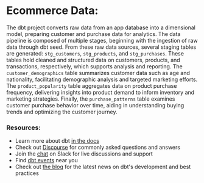 # Ecommerce Data:

The dbt project converts raw data from an app database into a dimensional model, preparing customer and purchase data for analytics. 
The data pipeline is composed of multiple stages, beginning with the ingestion of raw data through dbt seed.
From these raw data sources, several staging tables are generated: `stg_customers`, `stg_products`, and `stg_purchases`. These tables hold cleaned and structured data on customers, products, and transactions, respectively, which supports analysis and reporting. The `customer_demographics` table summarizes customer data such as age and nationality, facilitating demographic analysis and targeted marketing efforts. The `product_popularity` table aggregates data on product purchase frequency, delivering insights into product demand to inform inventory and marketing strategies. Finally, the `purchase_patterns` table examines customer purchase behavior over time, aiding in understanding buying trends and optimizing the customer journey.


### Resources:
- Learn more about dbt [in the docs](https://docs.getdbt.com/docs/introduction)
- Check out [Discourse](https://discourse.getdbt.com/) for commonly asked questions and answers
- Join the [chat](https://community.getdbt.com/) on Slack for live discussions and support
- Find [dbt events](https://events.getdbt.com) near you
- Check out [the blog](https://blog.getdbt.com/) for the latest news on dbt's development and best practices
